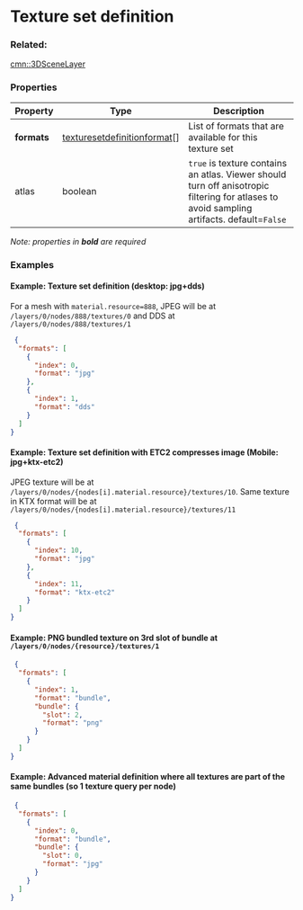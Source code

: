 # Texture set definition 



### Related:

[cmn::3DSceneLayer](3DSceneLayer.cmn.md)
### Properties

| Property | Type | Description |
| --- | --- | --- |
| **formats** | [texturesetdefinitionformat](texturesetdefinitionformat.cmn.md)[] | List of formats that are available for this texture set |
| atlas | boolean | `true` is texture contains an atlas. Viewer should turn off anisotropic filtering for atlases to avoid sampling artifacts. default=`False` |

*Note: properties in **bold** are required*

### Examples 

#### Example: Texture set definition (desktop: jpg+dds) 

For a mesh with `material.resource=888`, JPEG will be at `/layers/0/nodes/888/textures/0` and DDS at `/layers/0/nodes/888/textures/1` 

```json
 {
  "formats": [
    {
      "index": 0,
      "format": "jpg"
    },
    {
      "index": 1,
      "format": "dds"
    }
  ]
} 
```

#### Example: Texture set definition with ETC2 compresses image (Mobile: jpg+ktx-etc2) 

JPEG texture will be at `/layers/0/nodes/{nodes[i].material.resource}/textures/10`. Same texture in KTX format will be at  `/layers/0/nodes/{nodes[i].material.resource}/textures/11` 

```json
 {
  "formats": [
    {
      "index": 10,
      "format": "jpg"
    },
    {
      "index": 11,
      "format": "ktx-etc2"
    }
  ]
} 
```

#### Example: PNG bundled texture on 3rd slot of bundle at  `/layers/0/nodes/{resource}/textures/1` 

```json
 {
  "formats": [
    {
      "index": 1,
      "format": "bundle",
      "bundle": {
        "slot": 2,
        "format": "png"
      }
    }
  ]
} 
```

#### Example: Advanced material definition where all textures are part of the same bundles (so 1 texture query per node) 

```json
 {
  "formats": [
    {
      "index": 0,
      "format": "bundle",
      "bundle": {
        "slot": 0,
        "format": "jpg"
      }
    }
  ]
} 
```


